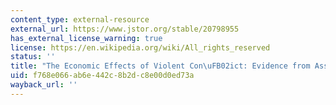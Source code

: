 ```yaml
---
content_type: external-resource
external_url: https://www.jstor.org/stable/20798955
has_external_license_warning: true
license: https://en.wikipedia.org/wiki/All_rights_reserved
status: ''
title: "The Economic Effects of Violent Con\uFB02ict: Evidence from Asset Market Reactions"
uid: f768e066-ab6e-442c-8b2d-c8e00d0ed73a
wayback_url: ''
---
```

